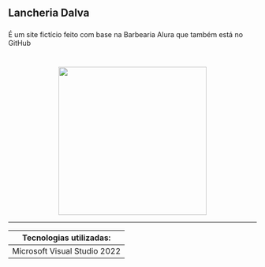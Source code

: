 
<h2 align="left">Lancheria Dalva</h2>

###

<p align="left">É um site fictício feito com base na Barbearia Alura que também está no GitHub</p>

###

<br clear="both">

<div align="center">
  <img height="300" src="https://user-images.githubusercontent.com/90563215/213890058-04f31724-0c5b-4ebc-985a-5dc411a1a78d.gif"  />
</div>

<hr>

| Tecnologias utilizadas: |
| ----------------------- |
| Microsoft Visual Studio 2022 |
